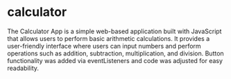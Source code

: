 # calculator

The Calculator App is a simple web-based application built with JavaScript that allows users to perform basic arithmetic calculations. It provides a user-friendly interface where users can input numbers and perform operations such as addition, subtraction, multiplication, and division. Button functionality was added via eventListeners and code was adjusted for easy readability.